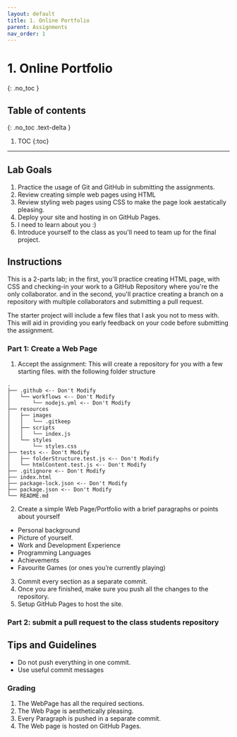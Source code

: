 ```yaml
---
layout: default
title: 1. Online Portfolio
parent: Assignments
nav_order: 1
---
```

# 1. Online Portfolio
{: .no_toc }

## Table of contents
{: .no_toc .text-delta }

1. TOC
{:toc}

---

## Lab Goals
1. Practice the usage of Git and GitHub in submitting the assignments.
2. Review creating simple web pages using HTML
3. Review styling web pages using CSS to make the page look aestatically pleasing.
4. Deploy your site and hosting in on GitHub Pages.
5. I need to learn about you :)
6. Introduce yourself to the class as you'll need to team up for the final project.

## Instructions
This is a 2-parts lab; in the first, you'll practice creating HTML page, with CSS and checking-in your work to a GitHub Repository where you're the only collaborator. and in the second, you'll practice creating a branch on a repository with multiple collaborators and submitting a pull request.

The starter project will include a few files that I ask you not to mess with. This will aid in providing you early feedback on your code before submitting the assignment.

### Part 1: Create a Web Page
1. Accept the assignment: This will create a repository for you with a few starting files. with the following folder structure

```
.
├── .github <-- Don't Modify
│   └── workflows <-- Don't Modify
│       └── nodejs.yml <-- Don't Modify
├── resources
│   ├── images
│   │   └── .gitkeep
│   ├── scripts
│   │   └── index.js
│   └── styles
│       └── styles.css
├── tests <-- Don't Modify
│   ├── folderStructure.test.js <-- Don't Modify
│   └── htmlContent.test.js <-- Don't Modify
├── .gitignore <-- Don't Modify
├── index.html
├── package-lock.json <-- Don't Modify
├── package.json <-- Don't Modify
└── README.md
```

2. Create a simple Web Page/Portfolio with a brief paragraphs or points about yourself
  * Personal background
  * Picture of yourself.
  * Work and Development Experience
  * Programming Languages
  * Achievements
  * Favourite Games (or ones you’re currently playing)
3. Commit every section as a separate commit.
4. Once you are finished, make sure you push all the changes to the repository.
5. Setup GitHub Pages to host the site.

### Part 2: submit a pull request to the class students repository

## Tips and Guidelines
* Do not push everything in one commit.
* Use useful commit messages

### Grading
1. The WebPage has all the required sections.
2. The Web Page is aesthetically pleasing.
3. Every Paragraph is pushed in a separate commit.
4. The Web page is hosted on GitHub Pages.
